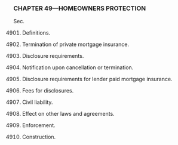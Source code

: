 ### **CHAPTER 49—HOMEOWNERS PROTECTION** ###

Sec.

4901. Definitions.

4902. Termination of private mortgage insurance.

4903. Disclosure requirements.

4904. Notification upon cancellation or termination.

4905. Disclosure requirements for lender paid mortgage insurance.

4906. Fees for disclosures.

4907. Civil liability.

4908. Effect on other laws and agreements.

4909. Enforcement.

4910. Construction.